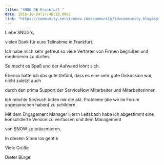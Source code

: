 ```yaml
---
title: "SNUG DE Frankfurt "
date: 2016-10-24T17:46:15.000Z
link: "https://community.servicenow.com/community?id=community_blog&sys_id=d59c2ee1dbd0dbc01dcaf3231f96192b"
---
```

<p>Liebe SNUG's,</p><p></p><p>vielen Dank für eure Teilnahme in Frankfurt. </p><p></p><p>Ich habe mich sehr gefreut so viele Vertreter von Firmen begrüßen und moderieren zu dürfen. </p><p>So macht es Spaß und der Aufwand lohnt sich<span __jive_emoticon_name="happy" __jive_macro_name="emoticon" class="jive_macro_emoticon jive_emote jive_macro" data-renderedposition="113_296.0199890136719_16_16" src="/8.0.4.21bdc7e/images/emoticons/happy.png"></span>.</p><p></p><p>Ebenso hatte ich das gute Gefühl, dass es eine sehr gute Diskussion war, nicht zuletzt auch</p><p>durch den prima Support der ServiceNow Mitarbeiter und Mitarbeiterinnen. </p><p></p><p>Ich möchte Sie/euch bitten mir die akt. Probleme (die wir im Forum angesprochen haben) zu schildern.</p><p>Mit dem Engagement Manager Herrn Leitzbach habe ich abgestimmt eine konsolidierte Version zu verfassen und dem Management</p><p>von SNOW zu präsentieren.</p><p></p><p>In diesem Sinne los geht's</p><p></p><p>Viele Grüße</p><p>Dieter Bürgel</p>